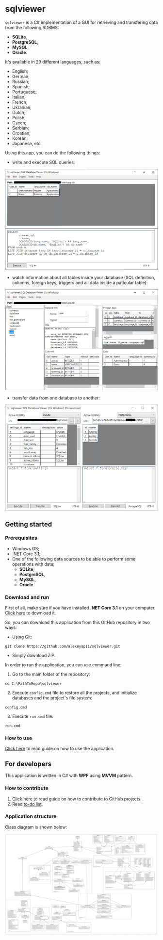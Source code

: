 # sqlviewer 

`sqlviewer` is a C# implementation of a GUI for retrieving and transfering data from the following RDBMS: 
- **SQLite**, 
- **PostgreSQL**, 
- **MySQL**, 
- **Oracle**. 

It's available in 29 different languages, such as: 
- English;
- German;
- Russian;
- Spanish;
- Portuguese;
- Italian;
- French;
- Ukranian;
- Dutch;
- Polish;
- Czech;
- Serbian;
- Croatian;
- Korean;
- Japanese, etc. 

Using this app, you can do the following things: 

- write and execute SQL queries:

![Example (UI, query)](docs/img/ui_query.png)

- watch information about all tables inside your database (SQL definition, columns, foreign keys, triggers and all data inside a paticular table): 

![Example (UI, tables)](docs/img/ui_tables.png)

- transfer data from one database to another:

![Example (UI, connections)](docs/img/ui_connections.png)

## Getting started 

### Prerequisites 

- Windows OS; 
- .NET Core 3.1; 
- One of the following data sources to be able to perform some operations with data: 
    - **SQLite**, 
    - **PostgreSQL**, 
    - **MySQL**,
    - **Oracle**. 

### Download and run 

First of all, make sure if you have installed **.NET Core 3.1** on your computer. 
[Click here](https://dotnet.microsoft.com/en-us/download/dotnet/3.1) to download it. 

So, you can download this application from this GitHub repository in two ways:  
- Using Git: 
```
git clone https://github.com/alexeysp11/sqlviewer.git 
```
- Simply download ZIP. 

In order to run the application, you can use command line: 
1. Go to the main folder of the repository: 
```
cd C:\PathToRepo\sqlviewer 
```
2. Execute `config.cmd` file to restore all the projects, and initialize databases and the project's file system: 
```
config.cmd
```
3. Execute `run.cmd` file: 
```
run.cmd 
```

### How to use 

[Click here](docs/HowToUse.md) to read guide on how to use the application. 

## For developers 

This application is written in C# with **WPF** using **MVVM** pattern. 

### How to contribute

1. [Click here](https://docs.github.com/en/get-started/quickstart/contributing-to-projects) to read guide on how to contribute to GitHub projects. 
2. Read [to-do list](docs/ToDoList.md). 

### Application structure 

Class diagram is shown below:

![Class diagram: SqlViewer](docs/img/sqlviewer_classdiagram.png)
